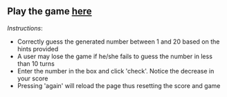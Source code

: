 ## Play the game [here](https://okay-head.github.io/Guess-my-number/)

_Instructions_:

* Correctly guess the generated number between 1 and 20 based on the hints provided
* A user may lose the game if he/she fails to guess the number in less than 10 turns
* Enter the number in the box and click 'check'. Notice the decrease in your score
* Pressing 'again' will reload the page thus resetting the score and game

